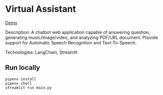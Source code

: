 # Virtual Assistant

[Demo](https://metoonhathung-virtual-assistant.streamlit.app/)

Description: A chatbot web application capable of answering question, generating music/image/video, and analyzing PDF/URL document. Provide support for Automatic Speech Recognition and Text-To-Speech.

Technologies: LangChain, Streamlit

## Run locally

```
pipenv install
pipenv shell
streamlit run main.py
```

